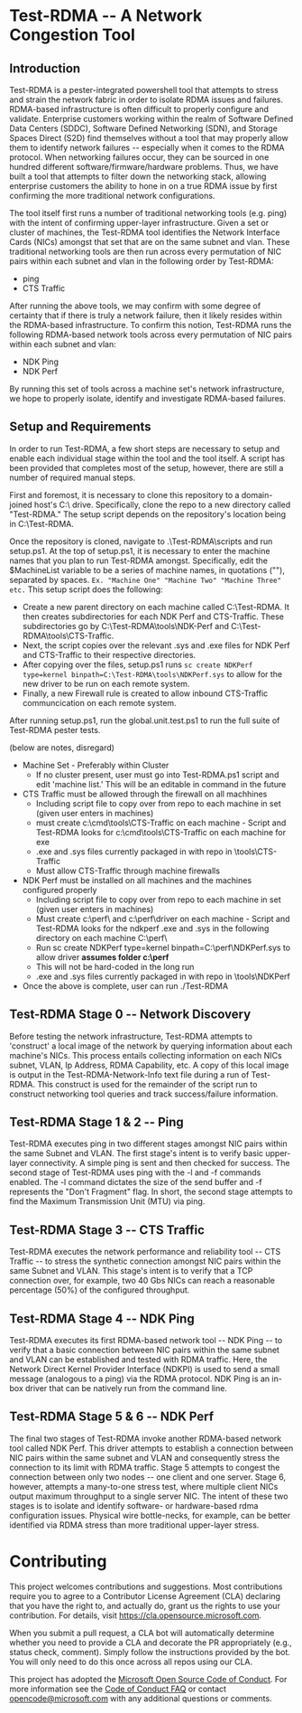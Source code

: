 
# Test-RDMA -- A Network Congestion Tool

## Introduction
Test-RDMA is a pester-integrated powershell tool that attempts to stress and strain the network fabric in order to isolate RDMA issues and failures. RDMA-based infrastructure is often difficult to properly configure and validate. Enterprise customers working within the realm of Software Defined Data Centers (SDDC), Software Defined Networking (SDN), and Storage Spaces Direct (S2D) find themselves without a tool that may properly allow them to identify network failures -- especially when it comes to the RDMA protocol. When networking failures occur, they can be sourced in one hundred different software/firmware/hardware problems. Thus, we have built a tool that attempts to filter down the networking stack, allowing enterprise customers the ability to hone in on a true RDMA issue by first confirming the more traditional network configurations. 

The tool itself first runs a number of traditional networking tools (e.g. ping) with the intent of confirming upper-layer infrastructure. Given a set or cluster of machines, the Test-RDMA tool identifies the Network Interface Cards (NICs) amongst that set that are on the same subnet and vlan. These traditional networking tools are then run across every permutation of NIC pairs within each subnet and vlan in the following order by Test-RDMA: 
- ping
- CTS Traffic

After running the above tools, we may confirm with some degree of certainty that if there is truly a network failure, then it likely resides within the RDMA-based infrastructure. To confirm this notion, Test-RDMA runs the following RDMA-based network tools across every permutation of NIC pairs within each subnet and vlan: 
- NDK Ping 
- NDK Perf

By running this set of tools across a machine set's network infrastructure, we hope to properly isolate, identify and investigate RDMA-based failures. 

## Setup and Requirements
In order to run Test-RDMA, a few short steps are necessary to setup and enable each individual stage within the tool and the tool itself. A script has been provided that completes most of the setup, however, there are still a number of required manual steps. 

First and foremost, it is necessary to clone this repository to a domain-joined host's C:\ drive. Specifically, clone the repo to a new directory called "Test-RDMA." The setup script depends on the repository's location being in C:\Test-RDMA. 

Once the repository is cloned, navigate to .\Test-RDMA\scripts and run setup.ps1. At the top of setup.ps1, it is necessary to enter the machine names that you plan to run Test-RDMA amongst. Specifically, edit the $MachineList variable to be a series of machine names, in quotations (""), separated by spaces.
`Ex. "Machine One" "Machine Two" "Machine Three" etc.` 
This setup script does the following:
- Create a new parent directory on each machine called C:\Test-RDMA. It then creates subdirectories for each NDK Perf and CTS-Traffic. These subdirectories go by C:\Test-RDMA\tools\NDK-Perf and C:\Test-RDMA\tools\CTS-Traffic. 
- Next, the script copies over the relevant .sys and .exe files for NDK Perf and CTS-Traffic to their respective directories. 
- After copying over the files, setup.ps1 runs `sc create NDKPerf type=kernel binpath=C:\Test-RDMA\tools\NDKPerf.sys` to allow for the new driver to be run on each remote system. 
- Finally, a new Firewall rule is created to allow inbound CTS-Traffic communcication on each remote system. 

After running setup.ps1, run the global.unit.test.ps1 to run the full suite of Test-RDMA pester tests. 




(below are notes, disregard)

- Machine Set - Preferably within Cluster
    - If no cluster present, user must go into Test-RDMA.ps1 script and edit 'machine list.' This will be an editable in command in the future
- CTS Traffic must be allowed through the firewall on all machhines
    - Including script file to copy over from repo to each machine in set (given user enters in machines)
    - must create c:\cmd\tools\CTS-Traffic on each machine - Script and Test-RDMA looks for c:\cmd\tools\CTS-Traffic on each machine for exe
    - .exe and .sys files currently packaged in with repo in \tools\CTS-Traffic
    - Must allow CTS-Traffic through machine firewalls 
- NDK Perf must be installed on all machines and the machines configured properly
    - Including script file to copy over from repo to each machine in set (given user enters in machines)
    - Must create c:\perf\ and c:\perf\driver on each machine - Script and Test-RDMA looks for the ndkperf .exe and .sys in the following directory on each machine C:\perf\
    - Run sc create NDKPerf type=kernel binpath=C:\perf\NDKPerf.sys to allow driver **assumes folder c:\perf**
    - This will not be hard-coded in the long run 
    - .exe and .sys files currently packaged in with repo in \tools\NDKPerf
- Once the above is complete, user can run ./Test-RDMA

## Test-RDMA Stage 0 -- Network Discovery
Before testing the network infrastructure, Test-RDMA attempts to 'construct' a local image of the network by querying information about each machine's NICs. This process entails collecting information on each NICs subnet, VLAN, Ip Address, RDMA Capability, etc. A copy of this local image is output in the Test-RDMA-Network-Info text file during a run of Test-RDMA. This construct is used for the remainder of the script run to construct networking tool queries and track success/failure information. 

## Test-RDMA Stage 1 & 2 -- Ping
Test-RDMA executes ping in two different stages amongst NIC pairs within the same Subnet and VLAN. The first stage's intent is to verify basic upper-layer connectivity. A simple ping is sent and then checked for success. 
The second stage of Test-RDMA uses ping with the -l and -f commands enabled. The -l command dictates the size of the send buffer and -f represents the "Don't Fragment" flag. In short, the second stage attempts to find the Maximum Transmission Unit (MTU) via ping. 

## Test-RDMA Stage 3 -- CTS Traffic
Test-RDMA executes the network performance and reliability tool -- CTS Traffic -- to stress the synthetic connection amongst NIC pairs within the same Subnet and VLAN. This stage's intent is to verify that a TCP connection over, for example, two 40 Gbs NICs can reach a reasonable percentage (50%) of the configured throughput. 

## Test-RDMA Stage 4 -- NDK Ping 
Test-RDMA executes its first RDMA-based network tool -- NDK Ping -- to verify that a basic connection between NIC pairs within the same subnet and VLAN can be established and tested with RDMA traffic. Here, the Network Direct Kernel Provider Interface (NDKPI) is used to send a small message (analogous to a ping) via the RDMA protocol. NDK Ping is an in-box driver that can be natively run from the command line. 

## Test-RDMA Stage 5 & 6 -- NDK Perf
The final two stages of Test-RDMA invoke another RDMA-based network tool called NDK Perf. This driver attempts to establish a connection between NIC pairs within the same subnet and VLAN and consequently stress the connection to its limit with RDMA traffic. Stage 5 attempts to congest the connection between only two nodes -- one client and one server. Stage 6, however, attempts a many-to-one stress test, where multiple client NICs output maximum throughput to a single server NIC. The intent of these two stages is to isolate and identify software- or hardware-based rdma configuration issues. Physical wire bottle-necks, for example, can be better identified via RDMA stress than more traditional upper-layer stress. 

# Contributing

This project welcomes contributions and suggestions.  Most contributions require you to agree to a
Contributor License Agreement (CLA) declaring that you have the right to, and actually do, grant us
the rights to use your contribution. For details, visit https://cla.opensource.microsoft.com.

When you submit a pull request, a CLA bot will automatically determine whether you need to provide
a CLA and decorate the PR appropriately (e.g., status check, comment). Simply follow the instructions
provided by the bot. You will only need to do this once across all repos using our CLA.

This project has adopted the [Microsoft Open Source Code of Conduct](https://opensource.microsoft.com/codeofconduct/).
For more information see the [Code of Conduct FAQ](https://opensource.microsoft.com/codeofconduct/faq/) or
contact [opencode@microsoft.com](mailto:opencode@microsoft.com) with any additional questions or comments.
